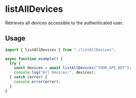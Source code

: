 # listAllDevices

Retrieves all devices accessible to the authenticated user.

## Usage

```ts
import { listAllDevices } from "./listAllDevices";

async function example() {
  try {
    const devices = await listAllDevices("YOUR_API_KEY");
    console.log("All Devices:", devices);
  } catch (error) {
    console.error(error);
  }
}
```
